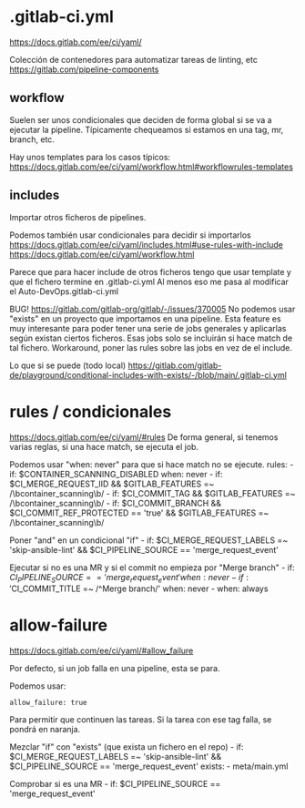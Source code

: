 # .gitlab-ci.yml
https://docs.gitlab.com/ee/ci/yaml/

Colección de contenedores para automatizar tareas de linting, etc
https://gitlab.com/pipeline-components


## workflow
Suelen ser unos condicionales que deciden de forma global si se va a ejecutar la pipeline.
Típicamente chequeamos si estamos en una tag, mr, branch, etc.

Hay unos templates para los casos típicos:
https://docs.gitlab.com/ee/ci/yaml/workflow.html#workflowrules-templates

## includes
Importar otros ficheros de pipelines.

Podemos también usar condicionales para decidir si importarlos
https://docs.gitlab.com/ee/ci/yaml/includes.html#use-rules-with-include
https://docs.gitlab.com/ee/ci/yaml/workflow.html

Parece que para hacer include de otros ficheros tengo que usar template y que el fichero termine en .gitlab-ci.yml
Al menos eso me pasa al modificar el Auto-DevOps.gitlab-ci.yml


BUG! https://gitlab.com/gitlab-org/gitlab/-/issues/370005
No podemos usar "exists" en un proyecto que importamos en una pipeline.
Esta feature es muy interesante para poder tener una serie de jobs generales y aplicarlas según existan ciertos ficheros. Esas jobs solo se incluirán si hace match de tal fichero.
Workaround, poner las rules sobre las jobs en vez de el include.

Lo que si se puede (todo local)
https://gitlab.com/gitlab-de/playground/conditional-includes-with-exists/-/blob/main/.gitlab-ci.yml



# rules / condicionales
https://docs.gitlab.com/ee/ci/yaml/#rules
De forma general, si tenemos varias reglas, si una hace match, se ejecuta el job.

Podemos usar "when: never" para que si hace match no se ejecute.
  rules:
    - if: $CONTAINER_SCANNING_DISABLED
      when: never
    - if: $CI_MERGE_REQUEST_IID && $GITLAB_FEATURES =~ /\bcontainer_scanning\b/
    - if: $CI_COMMIT_TAG && $GITLAB_FEATURES =~ /\bcontainer_scanning\b/
    - if: $CI_COMMIT_BRANCH && $CI_COMMIT_REF_PROTECTED == 'true' && $GITLAB_FEATURES =~ /\bcontainer_scanning\b/

Poner "and" en un condicional "if"
    - if: $CI_MERGE_REQUEST_LABELS =~ 'skip-ansible-lint' && $CI_PIPELINE_SOURCE == 'merge_request_event'

Ejecutar si no es una MR y si el commit no empieza por "Merge branch"
    - if: $CI_PIPELINE_SOURCE == 'merge_request_event'
      when: never
    - if: '$CI_COMMIT_TITLE =~ /^Merge branch/'
      when: never
    - when: always


# allow-failure
https://docs.gitlab.com/ee/ci/yaml/#allow_failure

Por defecto, si un job falla en una pipeline, esta se para.

Podemos usar:
```
allow_failure: true
```

Para permitir que continuen las tareas.
Si la tarea con ese tag falla, se pondrá en naranja.

Mezclar "if" con "exists" (que exista un fichero en el repo)
    - if: $CI_MERGE_REQUEST_LABELS =~ 'skip-ansible-lint' && $CI_PIPELINE_SOURCE == 'merge_request_event'
      exists:
        - meta/main.yml


Comprobar si es una MR
    - if: $CI_PIPELINE_SOURCE == 'merge_request_event'

